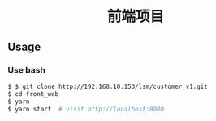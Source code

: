 <h1 align="center">前端项目</h1>

## Usage

### Use bash

```bash
$ $ git clone http://192.168.10.153/lsm/customer_v1.git
$ cd front_web
$ yarn
$ yarn start  # visit http://localhost:8000

```
